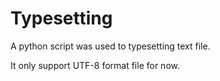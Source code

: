 # Typesetting
A python script was used to typesetting text file.

It only support UTF-8 format file for now.
